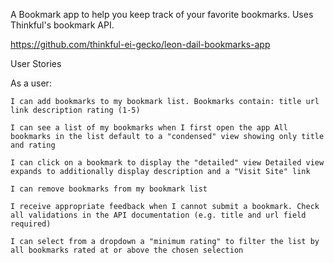 A Bookmark app to help you keep track of your favorite bookmarks. Uses Thinkful's bookmark API.

https://github.com/thinkful-ei-gecko/leon-dail-bookmarks-app

User Stories

As a user:

    I can add bookmarks to my bookmark list. Bookmarks contain: title url link description rating (1-5)

    I can see a list of my bookmarks when I first open the app All bookmarks in the list default to a "condensed" view showing only title and rating

    I can click on a bookmark to display the "detailed" view Detailed view expands to additionally display description and a "Visit Site" link

    I can remove bookmarks from my bookmark list

    I receive appropriate feedback when I cannot submit a bookmark. Check all validations in the API documentation (e.g. title and url field required)

    I can select from a dropdown a "minimum rating" to filter the list by all bookmarks rated at or above the chosen selection

